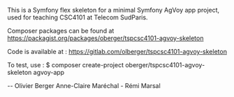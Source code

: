 This is a Symfony flex skeleton for a minimal Symfony AgVoy app
project, used for teaching CSC4101 at Telecom SudParis.

Composer packages can be found at
https://packagist.org/packages/oberger/tspcsc4101-agvoy-skeleton

Code is available at :
https://gitlab.com/olberger/tspcsc4101-agvoy-skeleton

To test, use :
 $ composer create-project oberger/tspcsc4101-agvoy-skeleton agvoy-app

-- Olivier Berger
Anne-Claire Maréchal - Rémi Marsal
